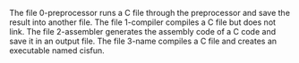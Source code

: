 The file 0-preprocessor  runs a C file through the preprocessor and save the result into another file.
The file 1-compiler compiles a C file but does not link.
The file 2-assembler generates the assembly code of a C code and save it in an output file.
The file 3-name compiles a C file and creates an executable named cisfun.
